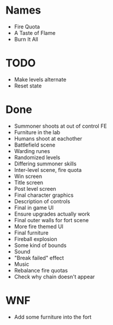 # Names
- Fire Quota
- A Taste of Flame
- Burn It All

# TODO
- Make levels alternate
- Reset state

# Done
- Summoner shoots at out of control FE
- Furniture in the lab
- Humans shoot at eachother
- Battlefield scene
- Warding runes
- Randomized levels
- Differing summoner skills
- Inter-level scene, fire quota
- Win screen
- Title screen
- Post level screen
- Final character graphics
- Description of controls
- Final in game UI
- Ensure upgrades actually work
- Final outer walls for fort scene
- More fire themed UI
- Final furniture
- Fireball explosion
- Some kind of bounds
- Sound
- "Break failed" effect
- Music
- Rebalance fire quotas
- Check why chain doesn't appear

# WNF
- Add some furniture into the fort